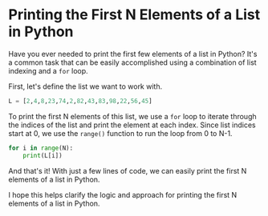 # Printing the First N Elements of a List in Python

Have you ever needed to print the first few elements of a list in Python? It's a common task that can be easily accomplished using a combination of list indexing and a `for` loop.

First, let's define the list we want to work with.

```python
L = [2,4,8,23,74,2,82,43,83,98,22,56,45]
```

To print the first N elements of this list, we use a `for` loop to iterate through the indices of the list and print the element at each index. Since list indices start at 0, we use the `range()` function to run the loop from 0 to N-1.

```python
for i in range(N):
    print(L[i])
```

And that's it! With just a few lines of code, we can easily print the first N elements of a list in Python.

I hope this helps clarify the logic and approach for printing the first N elements of a list in Python.
